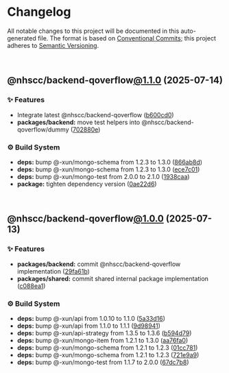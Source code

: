 # Changelog

All notable changes to this project will be documented in this auto-generated
file. The format is based on [Conventional Commits][1];
this project adheres to [Semantic Versioning][2].

<br />

## @nhscc/backend-qoverflow[@1.1.0][3] (2025-07-14)

### ✨ Features

- Integrate latest @nhscc/backend-qoverflow ([b600cd0][4])
- **packages/backend:** move test helpers into @nhscc/backend-qoverflow/dummy ([702880e][5])

### ⚙️ Build System

- **deps:** bump @-xun/mongo-schema from 1.2.3 to 1.3.0 ([866ab8d][6])
- **deps:** bump @-xun/mongo-schema from 1.2.3 to 1.3.0 ([ece7c01][7])
- **deps:** bump @-xun/mongo-test from 2.0.0 to 2.1.0 ([1938caa][8])
- **package:** tighten dependency version ([0ae22d6][9])

<br />

## @nhscc/backend-qoverflow[@1.0.0][10] (2025-07-13)

### ✨ Features

- **packages/backend:** commit @nhscc/backend-qoverflow implementation ([29fa61b][11])
- **packages/shared:** commit shared internal package implementation ([c088ea1][12])

### ⚙️ Build System

- **deps:** bump @-xun/api from 1.0.10 to 1.1.0 ([5a33d16][13])
- **deps:** bump @-xun/api from 1.1.0 to 1.1.1 ([9d98941][14])
- **deps:** bump @-xun/api-strategy from 1.3.5 to 1.3.6 ([b594d79][15])
- **deps:** bump @-xun/mongo-item from 1.2.1 to 1.3.0 ([aa76fa0][16])
- **deps:** bump @-xun/mongo-schema from 1.2.1 to 1.2.3 ([01cc781][17])
- **deps:** bump @-xun/mongo-schema from 1.2.1 to 1.2.3 ([721e9a9][18])
- **deps:** bump @-xun/mongo-test from 1.1.7 to 2.0.0 ([67dc7b8][19])

[1]: https://conventionalcommits.org
[2]: https://semver.org
[3]: https://github.com/nhscc/qoverflow.api.hscc.bdpa.org/compare/@nhscc/backend-qoverflow@1.0.0...@nhscc/backend-qoverflow@1.1.0
[4]: https://github.com/nhscc/qoverflow.api.hscc.bdpa.org/commit/b600cd01fc9609dd6a706c81dd89abc4754b14c6
[5]: https://github.com/nhscc/qoverflow.api.hscc.bdpa.org/commit/702880ea4250ebcbfa83aaf6d92d579fb8187844
[6]: https://github.com/nhscc/qoverflow.api.hscc.bdpa.org/commit/866ab8d9887bf2b9838f101e66377b8d4e69418b
[7]: https://github.com/nhscc/qoverflow.api.hscc.bdpa.org/commit/ece7c019fd97ac5e3b079a9ccd5ad8a480aaad48
[8]: https://github.com/nhscc/qoverflow.api.hscc.bdpa.org/commit/1938caa8921715c30f68c4a25d9826f26d292f6f
[9]: https://github.com/nhscc/qoverflow.api.hscc.bdpa.org/commit/0ae22d624fd02f95567acd97c7fd46a23f28f6f3
[10]: https://github.com/nhscc/qoverflow.api.hscc.bdpa.org/compare/@nhscc/backend-qoverflow@0.0.0-init...@nhscc/backend-qoverflow@1.0.0
[11]: https://github.com/nhscc/qoverflow.api.hscc.bdpa.org/commit/29fa61bf4a8cc3cf0adb7b969b3eedf06521f00f
[12]: https://github.com/nhscc/qoverflow.api.hscc.bdpa.org/commit/c088ea1726174db286a387c3a1af4c7489ff531f
[13]: https://github.com/nhscc/qoverflow.api.hscc.bdpa.org/commit/5a33d16c621c8f83f0c7d5934f4f4b2159532631
[14]: https://github.com/nhscc/qoverflow.api.hscc.bdpa.org/commit/9d98941469aee8440ddc4edaabb8a92557ddbc1d
[15]: https://github.com/nhscc/qoverflow.api.hscc.bdpa.org/commit/b594d79760393fbdbfa3f90f2bb7e75c6f029260
[16]: https://github.com/nhscc/qoverflow.api.hscc.bdpa.org/commit/aa76fa0425a2e41d63e748e16e51a112e9238d8b
[17]: https://github.com/nhscc/qoverflow.api.hscc.bdpa.org/commit/01cc7819fd4cd49341eaca202ff591d90abd4502
[18]: https://github.com/nhscc/qoverflow.api.hscc.bdpa.org/commit/721e9a905b55ddef58a8ac675764197b02240c3e
[19]: https://github.com/nhscc/qoverflow.api.hscc.bdpa.org/commit/67dc7b8b8740baf541a997a1c2d7c40fb1cc9ac5
